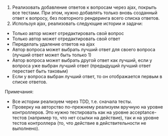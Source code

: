 1. Реализовать добавление ответов к вопросам через ajax, покрыть все тестами. При этом, нужно добавлять только вновь созданный ответ к вопросу, без повторного рендеринга всего списка ответов.
2. Используя ajax, реализовать следующие истории и задачи:

  - Только автор может отредактировать свой вопрос
  - Только автор может отредактировать свой ответ
  - Переделать удаление ответов на ajax
  - Автор вопроса может выбрать лучший ответ для своего вопроса (лучший ответ может быть только 1)
  - Автор вопроса может выбрать другой ответ как лучший, если у вопроса уже выбран лучший ответ (предыдущий лучший ответ перестает быть таковым)
  - Если у вопроса выбран лучший ответ, то он отображается первым в списке ответов.

Примечания:

 - Все истории реализуем через TDD, т.е. сначала тесты.
 - Проверку на авторство по-прежнему реализуем вручную на уровне контроллеров. Это нужно тестировать как на уровне acceptance-тестов (например то, что нет ссылки на действие), так и на уровне тестов контроллера (то, что действие в действительности не выполнено).
